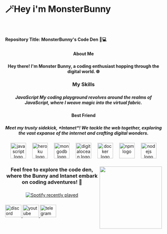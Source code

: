 <h1 align="left">🪄Hey i'm MonsterBunny</h1>

###

<br clear="both">

<h4 align="left">Repository Title: MonsterBunny's Code Den 🐰💻</h4>

###

<h4 align="center">About Me</h4>

###

<h4 align="center">Hey there! I'm Monster Bunny, a coding enthusiast hopping through the digital world. 🌐</h4>

###

<h3 align="center">My Skills</h3>

###

<h5 align="center">JavaScript  My coding playground revolves around the realms of JavaScript, where I weave magic into the virtual fabric.</h5>

###

<h4 align="center">Best Friend</h4>

###

<h5 align="center">Meet my trusty sidekick, *Intanet*! We tackle the web together, exploring the vast expanse of the internet and crafting digital wonders.</h5>

###

<div align="center">
  <img src="https://cdn.jsdelivr.net/gh/devicons/devicon/icons/javascript/javascript-plain.svg" height="50" alt="javascript logo"  />
  <img width="12" />
  <img src="https://cdn.jsdelivr.net/gh/devicons/devicon/icons/heroku/heroku-original.svg" height="50" alt="heroku logo"  />
  <img width="12" />
  <img src="https://cdn.jsdelivr.net/gh/devicons/devicon/icons/mongodb/mongodb-original.svg" height="50" alt="mongodb logo"  />
  <img width="12" />
  <img src="https://cdn.jsdelivr.net/gh/devicons/devicon/icons/digitalocean/digitalocean-original.svg" height="50" alt="digitalocean logo"  />
  <img width="12" />
  <img src="https://cdn.jsdelivr.net/gh/devicons/devicon/icons/docker/docker-original.svg" height="50" alt="docker logo"  />
  <img width="12" />
  <img src="https://cdn.jsdelivr.net/gh/devicons/devicon/icons/npm/npm-original-wordmark.svg" height="50" alt="npm logo"  />
  <img width="12" />
  <img src="https://cdn.jsdelivr.net/gh/devicons/devicon/icons/nodejs/nodejs-original.svg" height="50" alt="nodejs logo"  />
</div>

###

<img align="right" height="200" src="https://cdn.discordapp.com/attachments/1185984742017998869/1194405778447142972/hunter--hunter-killua-gif-pfp-10.gif?ex=65b03c10&is=659dc710&hm=7232abfadcc677fc6993ea8fee4fcb03659a523a13b84664fdf27da2525d666d&"  />

###

<h3 align="center">Feel free to explore the code den, where the Bunny and Intanet embark on coding adventures! 🚀</h3>

###

<div align="center">
  <a href="https://open.spotify.com/user/MonsterBunny">
    <img src="https://spotify-recently-played-readme.vercel.app/api?user=MonsterBunny&count=10" alt="Spotify recently played"  />
  </a>
</div>

###

<div align="left">
  <a href="https://discord.com/invite/retJw8QV" target="_blank">
    <img src="https://raw.githubusercontent.com/maurodesouza/profile-readme-generator/master/src/assets/icons/social/discord/default.svg" width="52" height="40" alt="discord logo"  />
  </a>
  <a href="https://www.youtube.com/@monsterbunnymusic" target="_blank">
    <img src="https://raw.githubusercontent.com/maurodesouza/profile-readme-generator/master/src/assets/icons/social/youtube/default.svg" width="52" height="40" alt="youtube logo"  />
  </a>
  <a href="https://t.me/monsterbunny" target="_blank">
    <img src="https://raw.githubusercontent.com/maurodesouza/profile-readme-generator/master/src/assets/icons/social/telegram/default.svg" width="52" height="40" alt="telegram logo"  />
  </a>
</div>

###
